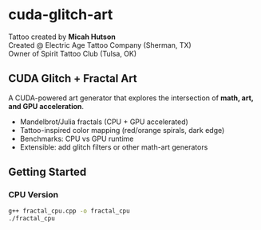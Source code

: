 # cuda-glitch-art
Tattoo created by **Micah Hutson**  
Created @ Electric Age Tattoo Company (Sherman, TX)  
Owner of Spirit Tattoo Club (Tulsa, OK)  

## CUDA Glitch + Fractal Art
A CUDA-powered art generator that explores the intersection of **math, art, and GPU acceleration**.
- Mandelbrot/Julia fractals (CPU + GPU accelerated)  
- Tattoo-inspired color mapping (red/orange spirals, dark edge)  
- Benchmarks: CPU vs GPU runtime  
- Extensible: add glitch filters or other math-art generators  

## Getting Started
### CPU Version
```bash
g++ fractal_cpu.cpp -o fractal_cpu
./fractal_cpu
